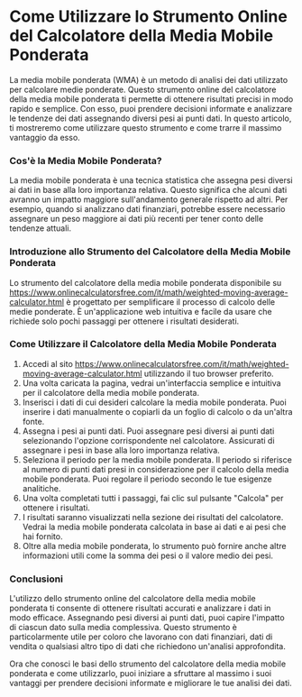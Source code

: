 Come Utilizzare lo Strumento Online del Calcolatore della Media Mobile Ponderata
================================================================================

La media mobile ponderata (WMA) è un metodo di analisi dei dati utilizzato per calcolare medie ponderate. Questo strumento online del calcolatore della media mobile ponderata ti permette di ottenere risultati precisi in modo rapido e semplice. Con esso, puoi prendere decisioni informate e analizzare le tendenze dei dati assegnando diversi pesi ai punti dati. In questo articolo, ti mostreremo come utilizzare questo strumento e come trarre il massimo vantaggio da esso.

### Cos'è la Media Mobile Ponderata?

La media mobile ponderata è una tecnica statistica che assegna pesi diversi ai dati in base alla loro importanza relativa. Questo significa che alcuni dati avranno un impatto maggiore sull'andamento generale rispetto ad altri. Per esempio, quando si analizzano dati finanziari, potrebbe essere necessario assegnare un peso maggiore ai dati più recenti per tener conto delle tendenze attuali.

### Introduzione allo Strumento del Calcolatore della Media Mobile Ponderata

Lo strumento del calcolatore della media mobile ponderata disponibile su <https://www.onlinecalculatorsfree.com/it/math/weighted-moving-average-calculator.html> è progettato per semplificare il processo di calcolo delle medie ponderate. È un'applicazione web intuitiva e facile da usare che richiede solo pochi passaggi per ottenere i risultati desiderati.

### Come Utilizzare il Calcolatore della Media Mobile Ponderata

1. Accedi al sito <https://www.onlinecalculatorsfree.com/it/math/weighted-moving-average-calculator.html> utilizzando il tuo browser preferito.
2. Una volta caricata la pagina, vedrai un'interfaccia semplice e intuitiva per il calcolatore della media mobile ponderata.
3. Inserisci i dati di cui desideri calcolare la media mobile ponderata. Puoi inserire i dati manualmente o copiarli da un foglio di calcolo o da un'altra fonte.
4. Assegna i pesi ai punti dati. Puoi assegnare pesi diversi ai punti dati selezionando l'opzione corrispondente nel calcolatore. Assicurati di assegnare i pesi in base alla loro importanza relativa.
5. Seleziona il periodo per la media mobile ponderata. Il periodo si riferisce al numero di punti dati presi in considerazione per il calcolo della media mobile ponderata. Puoi regolare il periodo secondo le tue esigenze analitiche.
6. Una volta completati tutti i passaggi, fai clic sul pulsante "Calcola" per ottenere i risultati.
7. I risultati saranno visualizzati nella sezione dei risultati del calcolatore. Vedrai la media mobile ponderata calcolata in base ai dati e ai pesi che hai fornito.
8. Oltre alla media mobile ponderata, lo strumento può fornire anche altre informazioni utili come la somma dei pesi o il valore medio dei pesi.

### Conclusioni

L'utilizzo dello strumento online del calcolatore della media mobile ponderata ti consente di ottenere risultati accurati e analizzare i dati in modo efficace. Assegnando pesi diversi ai punti dati, puoi capire l'impatto di ciascun dato sulla media complessiva. Questo strumento è particolarmente utile per coloro che lavorano con dati finanziari, dati di vendita o qualsiasi altro tipo di dati che richiedono un'analisi approfondita.

Ora che conosci le basi dello strumento del calcolatore della media mobile ponderata e come utilizzarlo, puoi iniziare a sfruttare al massimo i suoi vantaggi per prendere decisioni informate e migliorare le tue analisi dei dati.